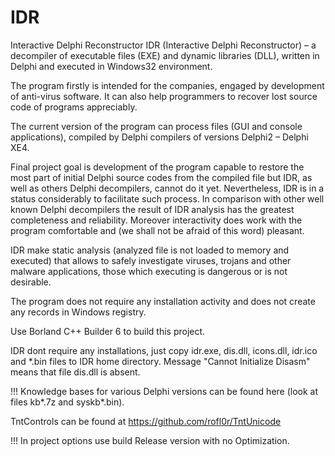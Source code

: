 # IDR
Interactive Delphi Reconstructor
IDR (Interactive Delphi Reconstructor) – a decompiler of executable files (EXE) and dynamic libraries (DLL), written in Delphi 
and executed in Windows32 environment.

The program firstly is intended for the companies, engaged by development of anti-virus software. It can also help programmers 
to recover lost source code of programs appreciably.

The current version of the program can process files (GUI and console applications), compiled by Delphi compilers of versions 
Delphi2 – Delphi XE4.

Final project goal is development of the program capable to restore the most part of initial Delphi source codes from the 
compiled file but IDR, as well as others Delphi decompilers, cannot do it yet. Nevertheless, IDR is in a status considerably 
to facilitate such process. In comparison with other well known Delphi decompilers the result of IDR analysis has the greatest 
completeness and reliability. Moreover interactivity does work with the program comfortable and (we shall not be afraid of 
this word) pleasant.

IDR make static analysis (analyzed file is not loaded to memory and executed) that allows to safely investigate viruses, 
trojans and other malware applications, those which executing is dangerous or is not desirable.

The program does not require any installation activity and does not create any records in Windows registry.

Use Borland C++ Builder 6 to build this project.

IDR dont require any installations, just copy idr.exe, dis.dll, icons.dll, idr.ico and *.bin files
to IDR home directory. Message "Cannot Initialize Disasm" means that file dis.dll is absent.

!!!
Knowledge bases for various Delphi versions can be found here (look at files kb*.7z and syskb*.bin).

TntControls can be found at https://github.com/rofl0r/TntUnicode

!!!
In project options use build Release version with no Optimization.
